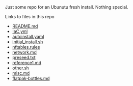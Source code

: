 Just some repo for an Ubunutu fresh install. Nothing special.

Links to files in this repo

* [README.md](README.md)
* [IaC.yml](IaC.yml)
* [autoinstall.yaml](autoinstall.yaml)
* [initial_install.sh](initial_install.sh)
* [nftables.rules](nftables.rules)
* [network.md](network.md)
* [preseed.txt](preseed.txt)
* [reference1.md](reference1.md)
* [other.sh](other.sh)
* [misc.md](misc.md)
* [flatpak-bottles.md](flatpak-bottles.md)
